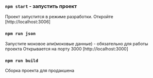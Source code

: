 
### `npm start` - запустить проект
Проект запустится в режиме разработки.
Откройте [http://localhost:3006]

### `npm run json`
Запустите моковое апи(моковые данные) - обязательно для работы проекта
Открывается на порту 3000 [http://localhost:3000]

### `npm run build`
Сборка проекта для продакшена